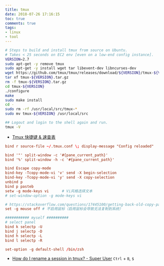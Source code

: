 ```yaml
---
title: tmux
date: 2018-07-26 17:16:15
toc: true
comments: true
tags:
- linux
- tool
---
```


```sh
# Steps to build and install tmux from source on Ubuntu.
# Takes < 25 seconds on EC2 env [even on a low-end config instance].
VERSION=2.7
sudo apt-get -y remove tmux
sudo apt-get -y install wget tar libevent-dev libncurses-dev
wget https://github.com/tmux/tmux/releases/download/${VERSION}/tmux-${VERSION}.tar.gz
tar xf tmux-${VERSION}.tar.gz
rm -f tmux-${VERSION}.tar.gz
cd tmux-${VERSION}
./configure
make
sudo make install
cd -
sudo rm -rf /usr/local/src/tmux-*
sudo mv tmux-${VERSION} /usr/local/src

## Logout and login to the shell again and run.
tmux -V
```

- [Tmux 快捷键 & 速查表](https://gist.github.com/ryerh/14b7c24dfd623ef8edc7)

```conf
bind r source-file ~/.tmux.conf \; display-message "Config reloaded"

bind '"' split-window -c '#{pane_current_path}'
bind '%' split-window -h -c '#{pane_current_path}'

bind Escape copy-mode
bind-key -Tcopy-mode-vi 'v' send -X begin-selection
bind-key -Tcopy-mode-vi 'y' send -X copy-selection
unbind p
bind p pasteb
setw -g mode-keys vi      # Vi风格选择文本
# set-window-option -g mode-keys vi

# https://stackoverflow.com/questions/17445100/getting-back-old-copy-paste-behaviour-in-tmux-with-mouse
set -g mouse off # 不启用鼠标（启用鼠标会导致无法复制到系统）

########### myself ##########
# select panel
bind k selectp -U
bind j selectp -D
bind h selectp -L
bind l selectp -R

set-option -g default-shell /bin/zsh
```

- [How do I rename a session in tmux? - Super User](https://superuser.com/questions/428016/how-do-i-rename-a-session-in-tmux)
`Ctrl` + `B`, `$`

